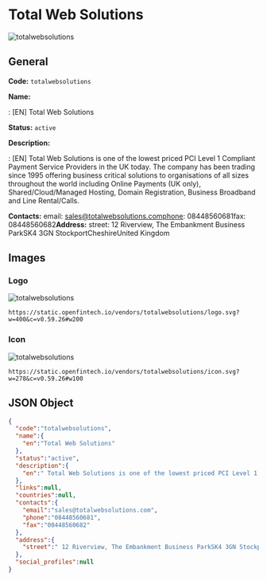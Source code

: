 
# Total Web Solutions 
![totalwebsolutions](https://static.openfintech.io/vendors/totalwebsolutions/logo.svg?w=400&c=v0.59.26#w200)  

## General 
 
**Code:** `totalwebsolutions` 
 
**Name:** 
 
:	[EN] Total Web Solutions 
 
**Status:** `active` 
 
**Description:** 
 
: [EN]  Total Web Solutions is one of the lowest priced PCI Level 1 Compliant Payment Service Providers in the UK today. The company has been trading since 1995 offering business critical solutions to organisations of all sizes throughout the world including Online Payments (UK only), Shared/Cloud/Managed Hosting, Domain Registration, Business Broadband and Line Rental/Calls.  
 
**Contacts:** 
email: sales@totalwebsolutions.comphone: 08448560681fax: 08448560682**Address:** 
street:  12 Riverview, The Embankment Business ParkSK4 3GN StockportCheshireUnited Kingdom  

## Images 

### Logo 
 
![totalwebsolutions](https://static.openfintech.io/vendors/totalwebsolutions/logo.svg?w=400&c=v0.59.26#w200)  

```
https://static.openfintech.io/vendors/totalwebsolutions/logo.svg?w=400&c=v0.59.26#w200
```  

### Icon 
 
![totalwebsolutions](https://static.openfintech.io/vendors/totalwebsolutions/icon.svg?w=278&c=v0.59.26#w100)  

```
https://static.openfintech.io/vendors/totalwebsolutions/icon.svg?w=278&c=v0.59.26#w100
```  

## JSON Object 

```json
{
  "code":"totalwebsolutions",
  "name":{
    "en":"Total Web Solutions"
  },
  "status":"active",
  "description":{
    "en":" Total Web Solutions is one of the lowest priced PCI Level 1 Compliant Payment Service Providers in the UK today. The company has been trading since 1995 offering business critical solutions to organisations of all sizes throughout the world including Online Payments (UK only), Shared\/Cloud\/Managed Hosting, Domain Registration, Business Broadband and Line Rental\/Calls. "
  },
  "links":null,
  "countries":null,
  "contacts":{
    "email":"sales@totalwebsolutions.com",
    "phone":"08448560681",
    "fax":"08448560682"
  },
  "address":{
    "street":" 12 Riverview, The Embankment Business ParkSK4 3GN StockportCheshireUnited Kingdom "
  },
  "social_profiles":null
}
```  
